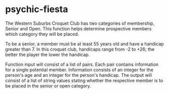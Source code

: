 # psychic-fiesta
The Western Suburbs Croquet Club has two categories of membership, Senior and Open. 
This function helps determine prospective members which category they will be placed.

To be a senior, a member must be at least 55 years old and have a handicap greater than 7. 
In this croquet club, handicaps range from -2 to +26; the better the player the lower the handicap.

Function input will consist of a list of pairs. Each pair contains information for a single potential member. 
Information consists of an integer for the person's age and an integer for the person's handicap.
The output will consist of a list of string values stating whether the respective member is to be placed in the senior or open category.
